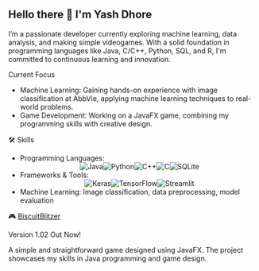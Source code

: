 ## Hello there 🤠 I'm Yash Dhore

I’m a passionate developer currently exploring machine learning, data analysis, and making simple videogames. With a solid foundation in programming languages like Java, C/C++, Python, SQL, and R, I'm committed to continuous learning and innovation.

Current Focus

- Machine Learning: Gaining hands-on experience with image classification at AbbVie, applying machine learning techniques to real-world problems.
- Game Development: Working on a JavaFX game, combining my programming skills with creative design.

🛠️ Skills

- Programming Languages: <div align="center"><img src="https://img.shields.io/badge/Java-e76916?style=for-the-badge&logo=java&logoColor=white" alt="Java"/><img src="https://img.shields.io/badge/Python-57ba75?style=for-the-badge&logo=python&logoColor=white" alt="Python"/><img src="https://img.shields.io/badge/C++-007396?style=for-the-badge&logo=cplusplus&logoColor=white" alt="C++"><img src="https://img.shields.io/badge/C-126493?style=for-the-badge&logo=c&logoColor=white" alt="C"><img src="https://img.shields.io/badge/SQLite-475dc7?style=for-the-badge&logo=sqlite&logoColor=white" alt="SQLite"/></div>
- Frameworks & Tools: <div align="center"><img src="https://img.shields.io/badge/Keras-ec1919?style=for-the-badge&logo=keras&logoColor=white" alt="Keras"/><img src="https://img.shields.io/badge/TensorFlow-da9539?style=for-the-badge&logo=tensorflow&logoColor=white" alt="TensorFlow"><img src="https://img.shields.io/badge/Streamlit-7cd6d8?style=for-the-badge&logo=streamlit&logoColor=black" alt="Streamlit"></div>
- Machine Learning: Image classification, data preprocessing, model evaluation

🎮 [BiscuitBlitzer](https://github.com/yash-dhore/BiscuitBlitzer)

Version 1.02 Out Now!

A simple and straightforward game designed using JavaFX. The project showcases my skills in Java programming and game design.
